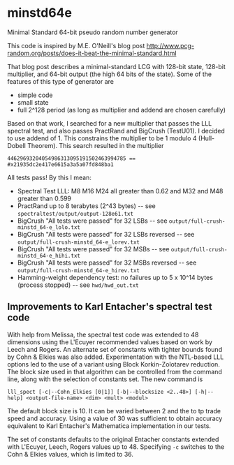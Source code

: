 # minstd64e
Minimal Standard 64-bit pseudo random number generator

This code is inspired by M.E. O'Neill's blog post
http://www.pcg-random.org/posts/does-it-beat-the-minimal-standard.html

That blog post describes a minimal-standard LCG with 128-bit state, 128-bit multiplier,
and 64-bit output (the high 64 bits of the state). Some of the features of this type of
generator are
* simple code
* small state
* full 2^128 period (as long as multiplier and addend are chosen carefully)

Based on that work, I searched for a new multiplier that passes the LLL spectral test, and
also passes PractRand and BigCrush (TestU01). I decided to use addend of 1. This constrains
the multiplier to be 1 modulo 4 (Hull-Dobell Theorem). This search resulted in the multiplier

    44629693204054986313095191502463994785 == #x21935dc2e417e6615a3a5a07fd848ba1

All tests pass! By this I mean:
* Spectral Test LLL: M8 M16 M24 all greater than 0.62 and M32 and M48 greater than 0.599
* PractRand up to 8 terabytes (2^43 bytes) -- see `spectraltest/output/output-128e61.txt`
* BigCrush "All tests were passed" for 32 LSBs -- see `output/full-crush-minstd_64-e_lolo.txt`
* BigCrush "All tests were passed" for 32 LSBs reversed  -- see `output/full-crush-minstd_64-e_lorev.txt`
* BigCrush "All tests were passed" for 32 MSBs  -- see `output/full-crush-minstd_64-e_hihi.txt`
* BigCrush "All tests were passed" for 32 MSBs reversed  -- see `output/full-crush-minstd_64-e_hirev.txt`
* Hamming-weight dependency test: no failures up to 5 x 10^14 bytes (process stopped) -- see `hwd/hwd_out.txt`

## Improvements to Karl Entacher's spectral test code

With help from Melissa, the spectral test code was extended to 48 dimensions using the L'Ecuyer recommended values based on work by Leech and Rogers. An alternate set of constants with tighter bounds found by Cohn & Elkies was also added. Experimentation with the NTL-based LLL options led to the use of a variant using Block Korkin-Zolotarev reduction. The block size used in that algorithm can be controlled from the command line, along with the selection of constants set. The new command is

`lll_spect [-c|--Cohn_Elkies [0|1]] [-b|--blocksize <2..48>] [-h|--help] <output-file-name> <dim> <mult> <modul>`

The default block size is 10. It can be varied between 2 and the <dim> to tp trade speed and accuracy. Using a value of 30 was sufficient to obtain accuracy equivalent to Karl Entacher's Mathematica implementation in our tests.

The set of constants defaults to the original Entacher constants extended with L'Ecuyer, Leech, Rogers values up to <dim> 48. Specifying `-c` switches to the Cohn & Elkies values, which is limited to <dim> 36.
